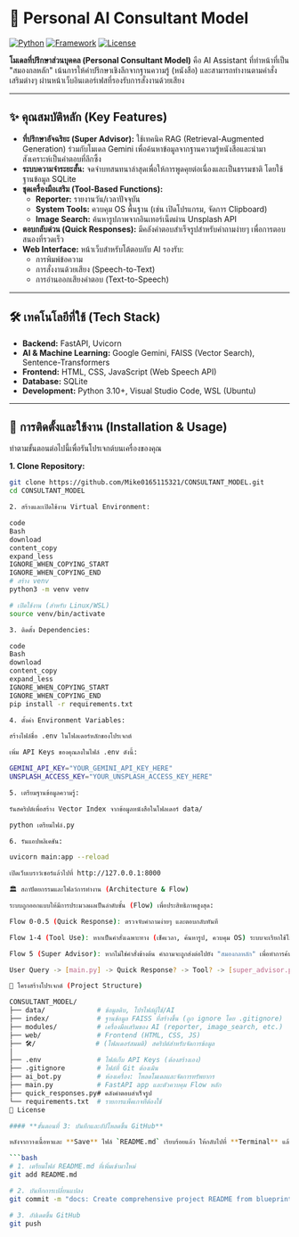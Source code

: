 # 🧠 Personal AI Consultant Model

[![Python](https://img.shields.io/badge/Python-3.10%2B-blue.svg)](https://www.python.org/)
[![Framework](https://img.shields.io/badge/Framework-FastAPI-green.svg)](https://fastapi.tiangolo.com/)
[![License](https://img.shields.io/badge/License-MIT-yellow.svg)](LICENSE)

**โมเดลที่ปรึกษาส่วนบุคคล (Personal Consultant Model)** คือ AI Assistant ที่ทำหน้าที่เป็น "สมองกลหลัก" เน้นการให้คำปรึกษาเชิงลึกจากฐานความรู้ (หนังสือ) และสามารถทำงานตามคำสั่งเสริมต่างๆ ผ่านหน้าเว็บอินเตอร์เฟสที่รองรับการสั่งงานด้วยเสียง

---

## ✨ คุณสมบัติหลัก (Key Features)

- **ที่ปรึกษาอัจฉริยะ (Super Advisor):** ใช้เทคนิค RAG (Retrieval-Augmented Generation) ร่วมกับโมเดล Gemini เพื่อค้นหาข้อมูลจากฐานความรู้หนังสือและนำมาสังเคราะห์เป็นคำตอบที่ลึกซึ้ง
- **ระบบความจำระยะสั้น:** จดจำบทสนทนาล่าสุดเพื่อให้การพูดคุยต่อเนื่องและเป็นธรรมชาติ โดยใช้ฐานข้อมูล SQLite
- **ชุดเครื่องมือเสริม (Tool-Based Functions):**
  - **Reporter:** รายงานวัน/เวลาปัจจุบัน
  - **System Tools:** ควบคุม OS พื้นฐาน (เช่น เปิดโปรแกรม, จัดการ Clipboard)
  - **Image Search:** ค้นหารูปภาพจากอินเทอร์เน็ตผ่าน Unsplash API
- **ตอบกลับด่วน (Quick Responses):** มีคลังคำตอบสำเร็จรูปสำหรับคำถามง่ายๆ เพื่อการตอบสนองที่รวดเร็ว
- **Web Interface:** หน้าเว็บสำหรับโต้ตอบกับ AI รองรับ:
  - การพิมพ์ข้อความ
  - การสั่งงานด้วยเสียง (Speech-to-Text)
  - การอ่านออกเสียงคำตอบ (Text-to-Speech)

---

## 🛠️ เทคโนโลยีที่ใช้ (Tech Stack)

- **Backend:** FastAPI, Uvicorn
- **AI & Machine Learning:** Google Gemini, FAISS (Vector Search), Sentence-Transformers
- **Frontend:** HTML, CSS, JavaScript (Web Speech API)
- **Database:** SQLite
- **Development:** Python 3.10+, Visual Studio Code, WSL (Ubuntu)

---

## 🚀 การติดตั้งและใช้งาน (Installation & Usage)

ทำตามขั้นตอนต่อไปนี้เพื่อรันโปรเจกต์บนเครื่องของคุณ

**1. Clone Repository:**
```bash
git clone https://github.com/Mike0165115321/CONSULTANT_MODEL.git
cd CONSULTANT_MODEL

2. สร้างและเปิดใช้งาน Virtual Environment:

code
Bash
download
content_copy
expand_less
IGNORE_WHEN_COPYING_START
IGNORE_WHEN_COPYING_END
# สร้าง venv
python3 -m venv venv

# เปิดใช้งาน (สำหรับ Linux/WSL)
source venv/bin/activate

3. ติดตั้ง Dependencies:

code
Bash
download
content_copy
expand_less
IGNORE_WHEN_COPYING_START
IGNORE_WHEN_COPYING_END
pip install -r requirements.txt

4. ตั้งค่า Environment Variables:

สร้างไฟล์ชื่อ .env ในโฟลเดอร์หลักของโปรเจกต์

เพิ่ม API Keys ของคุณลงในไฟล์ .env ดังนี้:

GEMINI_API_KEY="YOUR_GEMINI_API_KEY_HERE"
UNSPLASH_ACCESS_KEY="YOUR_UNSPLASH_ACCESS_KEY_HERE"

5. เตรียมฐานข้อมูลความรู้:

รันสคริปต์เพื่อสร้าง Vector Index จากข้อมูลหนังสือในโฟลเดอร์ data/

python เตรียมไฟล์.py

6. รันแอปพลิเคชัน:

uvicorn main:app --reload

เปิดเว็บเบราว์เซอร์แล้วไปที่ http://127.0.0.1:8000

🏛️ สถาปัตยกรรมและโฟลว์การทำงาน (Architecture & Flow)

ระบบถูกออกแบบให้มีการประมวลผลเป็นลำดับชั้น (Flow) เพื่อประสิทธิภาพสูงสุด:

Flow 0-0.5 (Quick Response): ตรวจจับคำถามง่ายๆ และตอบกลับทันที

Flow 1-4 (Tool Use): หากเป็นคำสั่งเฉพาะทาง (เช็คเวลา, ค้นหารูป, ควบคุม OS) ระบบจะเรียกใช้โมดูลที่เกี่ยวข้อง

Flow 5 (Super Advisor): หากไม่ใช่คำสั่งข้างต้น คำถามจะถูกส่งต่อไปยัง "สมองกลหลัก" เพื่อทำการค้นหาข้อมูลเชิงลึก (RAG) และสังเคราะห์เป็นคำตอบ

User Query -> [main.py] -> Quick Response? -> Tool? -> [super_advisor.py] -> Gemini -> Response

📂 โครงสร้างโปรเจกต์ (Project Structure)

CONSULTANT_MODEL/
├── data/             # ข้อมูลดิบ, โปรไฟล์ผู้ใช้/AI
├── index/            # ฐานข้อมูล FAISS ที่สร้างขึ้น (ถูก ignore โดย .gitignore)
├── modules/          # เครื่องมือเสริมของ AI (reporter, image_search, etc.)
├── web/              # Frontend (HTML, CSS, JS)
├── 🛠️/               # (โฟลเดอร์สมมติ) สคริปต์สำหรับจัดการข้อมูล
│
├── .env              # ไฟล์เก็บ API Keys (ต้องสร้างเอง)
├── .gitignore        # ไฟล์ที่ Git ต้องเมิน
├── ai_bot.py         # ห้องเครื่อง: โหลดโมเดลและจัดการทรัพยากร
├── main.py           # FastAPI app และตัวควบคุม Flow หลัก
├── quick_responses.py# คลังคำตอบสำเร็จรูป
└── requirements.txt  # รายการแพ็คเกจที่ต้องใช้
📄 License

#### **ขั้นตอนที่ 3: บันทึกและอัปโหลดขึ้น GitHub**

หลังจากวางเนื้อหาและ **Save** ไฟล์ `README.md` เรียบร้อยแล้ว ให้กลับไปที่ **Terminal** แล้วรัน 3 คำสั่งสุดท้ายนี้:

```bash
# 1. เตรียมไฟล์ README.md ที่เพิ่มเข้ามาใหม่
git add README.md

# 2. บันทึกการเปลี่ยนแปลง
git commit -m "docs: Create comprehensive project README from blueprint"

# 3. อัปเดตขึ้น GitHub
git push

